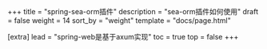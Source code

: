 +++
title = "spring-sea-orm插件"
description = "sea-orm插件如何使用"
draft = false
weight = 14
sort_by = "weight"
template = "docs/page.html"

[extra]
lead = "spring-web是基于axum实现"
toc = true
top = false
+++